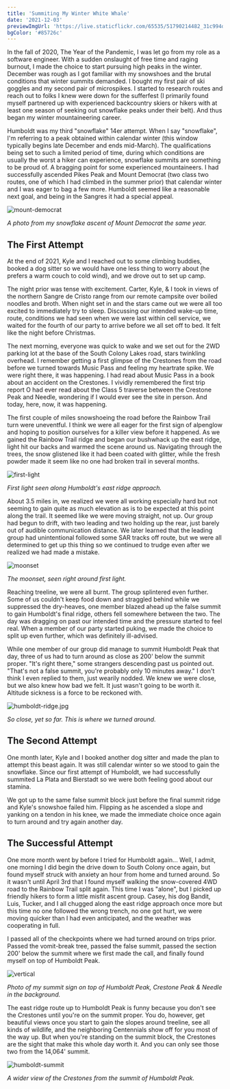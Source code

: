 ```yaml
---
title: 'Summiting My Winter White Whale'
date: '2021-12-03'
previewImgUrl: 'https://live.staticflickr.com/65535/51790214482_31c994dd38_b.jpg'
bgColor: '#85726c'
---
```


In the fall of 2020, The Year of the Pandemic, I was let go from my role as a software engineer. With a sudden onslaught of free time and raging burnout, I made the choice to start pursuing high peaks in the winter. December was rough as I got familiar with my snowshoes and the brutal conditions that winter summits demanded. I bought my first pair of ski goggles and my second pair of microspikes. I started to research routes and reach out to folks I knew were down for the sufferfest (I primarily found myself partnered up with experienced backcountry skiers or hikers with at least one season of seeking out snowflake peaks under their belt). And thus began my winter mountaineering career.

Humboldt was my third "snowflake" 14er attempt. When I say "snowflake", I'm referring to a peak obtained within calendar winter (this window typically begins late December and ends mid-March). The qualifications being set to such a limited period of time, during which conditions are usually the worst a hiker can experience, snowflake summits are something to be proud of. A bragging point for some experienced mountaineers. I had successfully ascended Pikes Peak and Mount Democrat (two class two routes, one of which I had climbed in the summer prior) that calendar winter and I was eager to bag a few more. Humboldt seemed like a reasonable next goal, and being in the Sangres it had a special appeal.

![mount-democrat](https://live.staticflickr.com/65535/51731522372_81e71a21de_b.jpg)

_A photo from my snowflake ascent of Mount Democrat the same year._

## The First Attempt

At the end of 2021, Kyle and I reached out to some climbing buddies, booked a dog sitter so we would have one less thing to worry about (he prefers a warm couch to cold wind), and we drove out to set up camp.

The night prior was tense with excitement. Carter, Kyle, & I took in views of the northern Sangre de Cristo range from our remote campsite over boiled noodles and broth. When night set in and the stars came out we were all too excited to immediately try to sleep. Discussing our intended wake-up time, route, conditions we had seen when we were last within cell service, we waited for the fourth of our party to arrive before we all set off to bed. It felt like the night before Christmas.

The next morning, everyone was quick to wake and we set out for the 2WD parking lot at the base of the South Colony Lakes road, stars twinkling overhead. I remember getting a first glimpse of the Crestones from the road before we turned towards Music Pass and feeling my heartrate spike. We were right there, it was happening. I had read about Music Pass in a book about an accident on the Crestones. I vividly remembered the first trip report O had ever read about the Class 5 traverse between the Crestone Peak and Needle, wondering if I would ever see the site in person. And today, here, now, it was happening.

The first couple of miles snowshoeing the road before the Rainbow Trail turn were uneventful. I think we were all eager for the first sign of alpenglow and hoping to position ourselves for a killer view before it happened. As we gained the Rainbow Trail ridge and began our bushwhack up the east ridge, light hit our backs and warmed the scene around us. Navigating through the trees, the snow glistened like it had been coated with glitter, while the fresh powder made it seem like no one had broken trail in several months.

![first-light](https://live.staticflickr.com/65535/51732591448_cbc12127da_k.jpg)

_First light seen along Humboldt's east ridge approach._

About 3.5 miles in, we realized we were all working especially hard but not seeming to gain quite as much elevation as is to be expected at this point along the trail. It seemed like we were moving straight, not up. Our group had begun to drift, with two leading and two holding up the rear, just barely out of audible communication distance. We later learned that the leading group had unintentional followed some SAR tracks off route, but we were all determined to get up this thing so we continued to trudge even after we realized we had made a mistake.

![moonset](https://live.staticflickr.com/65535/51732583708_ed244b2cf5_k.jpg)

_The moonset, seen right around first light._

Reaching treeline, we were all burnt. The group splintered even further. Some of us couldn't keep food down and straggled behind while we suppressed the dry-heaves, one member blazed ahead up the false summit to gain Humboldt's final ridge, others fell somewhere between the two. The day was dragging on past our intended time and the pressure started to feel real. When a member of our party started puking, we made the choice to split up even further, which was definitely ill-advised.

While one member of our group did manage to summit Humboldt Peak that day, three of us had to turn around as close as 200' below the summit proper. "It's right there," some strangers descending past us pointed out. "That's not a false summit, you're probably only 10 minutes away." I don't think I even replied to them, just wearily nodded. We knew we were close, but we also knew how bad we felt. It just wasn't going to be worth it. Altitude sickness is a force to be reckoned with.

![humboldt-ridge.jpg](https://live.staticflickr.com/65535/51732590893_34f1d33708_k.jpg)

_So close, yet so far. This is where we turned around._

## The Second Attempt

One month later, Kyle and I booked another dog sitter and made the plan to attempt this beast again. It was still calendar winter so we stood to gain the snowflake. Since our first attempt of Humboldt, we had successfully summited La Plata and Bierstadt so we were both feeling good about our stamina.

We got up to the same false summit block just before the final summit ridge and Kyle's snowshoe failed him. Flipping as he ascended a slope and yanking on a tendon in his knee, we made the immediate choice once again to turn around and try again another day.

## The Successful Attempt

One more month went by before I tried for Humboldt again... Well, I admit, one morning I did begin the drive down to South Colony once again, but found myself struck with anxiety an hour from home and turned around. So it wasn't until April 3rd that I found myself walking the snow-covered 4WD road to the Rainbow Trail split again. This time I was "alone", but I picked up friendly hikers to form a little misfit ascent group. Casey, his dog Bandit, Luis, Tucker, and I all chugged along the east ridge approach once more but this time no one followed the wrong trench, no one got hurt, we were moving quicker than I had even anticipated, and the weather was cooperating in full.

I passed all of the checkpoints where we had turned around on trips prior. Passed the vomit-break tree, passed the false summit, passed the section 200' below the summit where we first made the call, and finally found myself on top of Humboldt Peak.

![vertical](https://live.staticflickr.com/65535/51732592028_0bc574b2d5_k.jpg)

_Photo of my summit sign on top of Humboldt Peak, Crestone Peak & Needle in the background._

The east ridge route up to Humboldt Peak is funny because you don't see the Crestones until you're on the summit proper. You do, however, get beautiful views once you start to gain the slopes around treeline, see all kinds of wildlife, and the neighboring Centennials show off for you most of the way up. But when you're standing on the summit block, the Crestones are the sight that make this whole day worth it. And you can only see those two from the 14,064' summit.

![humboldt-summit](https://live.staticflickr.com/65535/51790214482_31c994dd38_b.jpg)

_A wider view of the Crestones from the summit of Humboldt Peak._
